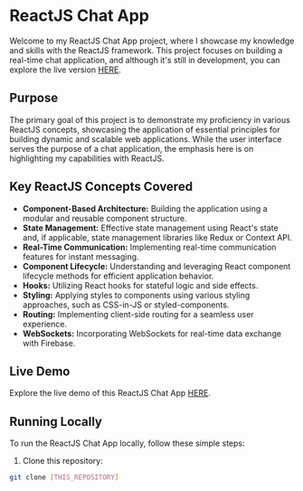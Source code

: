 # ReactJS Chat App
Welcome to my ReactJS Chat App project, where I showcase my knowledge and skills with the ReactJS framework. This project focuses on building a real-time chat application, and although it's still in development, you can explore the live version [HERE](#).

## Purpose
The primary goal of this project is to demonstrate my proficiency in various ReactJS concepts, showcasing the application of essential principles for building dynamic and scalable web applications. While the user interface serves the purpose of a chat application, the emphasis here is on highlighting my capabilities with ReactJS.

## Key ReactJS Concepts Covered
* **Component-Based Architecture:** Building the application using a modular and reusable component structure.
* **State Management:** Effective state management using React's state and, if applicable, state management libraries like Redux or Context API.
* **Real-Time Communication:** Implementing real-time communication features for instant messaging.
* **Component Lifecycle:** Understanding and leveraging React component lifecycle methods for efficient application behavior.
* **Hooks:** Utilizing React hooks for stateful logic and side effects.
* **Styling:** Applying styles to components using various styling approaches, such as CSS-in-JS or styled-components.
* **Routing:** Implementing client-side routing for a seamless user experience.
* **WebSockets:** Incorporating WebSockets for real-time data exchange with Firebase.

## Live Demo
Explore the live demo of this ReactJS Chat App [HERE](#).

## Running Locally
To run the ReactJS Chat App locally, follow these simple steps:

1. Clone this repository:
```bash
git clone [THIS_REPOSITORY]
